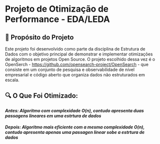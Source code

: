 # Projeto de Otimização de Performance - EDA/LEDA
## 🎯 Propósito do Projeto
Este projeto foi desenvolvido como parte da disciplina de Estrutura de Dados com o objetivo principal de demonstrar e implementar otimizações de algoritmos em projetos Open Source. O projeto escolhido dessa vez é o OpenSerch - https://github.com/opensearch-project/OpenSearch - que consiste em um conjunto de pesquisa e observabilidade de nível empresarial e código aberto que organiza dados não estruturados em escala.
## 🔍 O Que Foi Otimizado:

#### *Antes: Algoritmo com complexidade O(n), contudo apresenta duas passagens lineares em uma estrtura de dados*
#### *Depois: Algoritmo mais eficiente com a mesma complexidade O(n), contudo apresenta apenas uma passagen linear sobe a estrtura de dados*